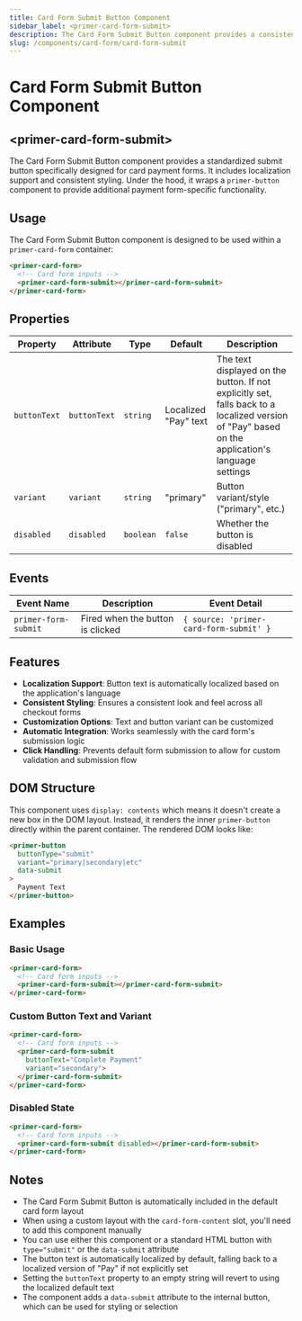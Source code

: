 ```yaml
---
title: Card Form Submit Button Component
sidebar_label: <primer-card-form-submit>
description: The Card Form Submit Button component provides a consistent submit button for card payment forms.
slug: /components/card-form/card-form-submit
---
```


# Card Form Submit Button Component
## \<primer-card-form-submit\>

The Card Form Submit Button component provides a standardized submit button specifically designed for card payment forms. It includes localization support and consistent styling. Under the hood, it wraps a `primer-button` component to provide additional payment form-specific functionality.

## Usage

The Card Form Submit Button component is designed to be used within a `primer-card-form` container:

```html
<primer-card-form>
  <!-- Card form inputs -->
  <primer-card-form-submit></primer-card-form-submit>
</primer-card-form>
```

## Properties

| Property     | Attribute    | Type      | Default              | Description                                                                                                                                      |
|--------------|--------------|-----------|----------------------|--------------------------------------------------------------------------------------------------------------------------------------------------|
| `buttonText` | `buttonText` | `string`  | Localized "Pay" text | The text displayed on the button. If not explicitly set, falls back to a localized version of "Pay" based on the application's language settings |
| `variant`    | `variant`    | `string`  | "primary"            | Button variant/style ("primary", etc.)                                                                                                           |
| `disabled`   | `disabled`   | `boolean` | `false`              | Whether the button is disabled                                                                                                                   |

## Events

| Event Name           | Description                      | Event Detail                            |
|----------------------|----------------------------------|-----------------------------------------|
| `primer-form-submit` | Fired when the button is clicked | `{ source: 'primer-card-form-submit' }` |

## Features

- **Localization Support**: Button text is automatically localized based on the application's language
- **Consistent Styling**: Ensures a consistent look and feel across all checkout forms
- **Customization Options**: Text and button variant can be customized
- **Automatic Integration**: Works seamlessly with the card form's submission logic
- **Click Handling**: Prevents default form submission to allow for custom validation and submission flow

## DOM Structure

This component uses `display: contents` which means it doesn't create a new box in the DOM layout. Instead, it renders the inner `primer-button` directly within the parent container. The rendered DOM looks like:

```html
<primer-button 
  buttonType="submit" 
  variant="primary|secondary|etc" 
  data-submit
>
  Payment Text
</primer-button>
```

## Examples

### Basic Usage

```html
<primer-card-form>
  <!-- Card form inputs -->
  <primer-card-form-submit></primer-card-form-submit>
</primer-card-form>
```

### Custom Button Text and Variant

```html
<primer-card-form>
  <!-- Card form inputs -->
  <primer-card-form-submit 
    buttonText="Complete Payment" 
    variant="secondary">
  </primer-card-form-submit>
</primer-card-form>
```

### Disabled State

```html
<primer-card-form>
  <!-- Card form inputs -->
  <primer-card-form-submit disabled></primer-card-form-submit>
</primer-card-form>
```

## Notes

- The Card Form Submit Button is automatically included in the default card form layout
- When using a custom layout with the `card-form-content` slot, you'll need to add this component manually
- You can use either this component or a standard HTML button with `type="submit"` or the `data-submit` attribute
- The button text is automatically localized by default, falling back to a localized version of "Pay" if not explicitly set
- Setting the `buttonText` property to an empty string will revert to using the localized default text
- The component adds a `data-submit` attribute to the internal button, which can be used for styling or selection
